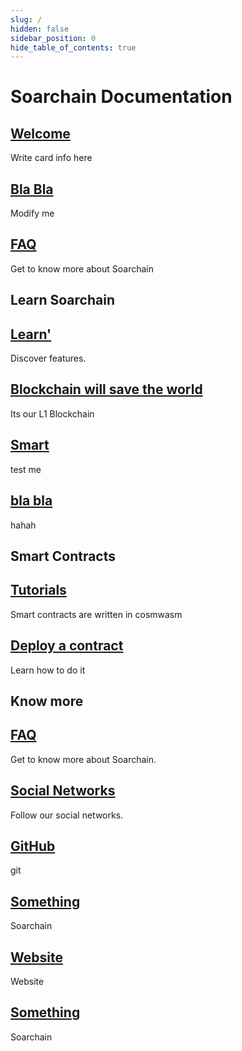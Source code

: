 ```yaml
---
slug: /
hidden: false
sidebar_position: 0
hide_table_of_contents: true
---
```


# Soarchain Documentation


<div class="docs-card-container">
  <div class="row row-cols-1 row-cols-md-2a g-3">
    <div class="col">
      <div class="card card-body h-100 d-flex flex-column">
        <a
          href="/welcome"
          class="card-title card-link stretched-link"
        >
          <h2>Welcome</h2>
        </a>
        <p class="card-text">Write card info here
        </p>
      </div>
    </div>
    <div class="col">
      <div class="card card-body h-100 d-flex flex-column">
        <a
          href="/privacy"
          class="card-title card-link stretched-link"
        >
          <h2>Bla Bla</h2>
        </a>
        <p class="card-text">Modify me
        </p>
      </div>
    </div>
    <div class="col">
      <div class="card card-body h-100 d-flex flex-column">
        <a
          href="/category/faq"
          class="card-title card-link stretched-link"
        >
          <h2>FAQ</h2>
        </a>
        <p class="card-text">Get to know more about Soarchain
        </p>
      </div>
    </div>
  </div>
</div>

## Learn Soarchain

<div class="docs-card-container">
  <div class="row row-cols-1 row-cols-md-3a g-3">
    <div class="col">
      <div class="card card-body h-100 d-flex flex-column">
        <a
          href="/welcome"
          class="card-title card-link stretched-link"
        >
          <h2>Learn'</h2>
        </a>
        <p class="card-text">Discover features.</p>
      </div>
    </div>
    <div class="col">
      <div class="card card-body h-100 d-flex flex-column">
        <a
          href="/mounting"
          class="card-title card-link stretched-link"
        >
          <h2>Blockchain will save the world</h2>
        </a>
        <p class="card-text">Its our L1 Blockchain
        </p>
      </div>
    </div>
  </div>
</div>

<div class="docs-card-container">
  <div class="row row-cols-1 row-cols-md-3a g-3">
    <div class="col">
      <div class="card card-body h-100 d-flex flex-column">
        <a
          href="/api"
          class="card-title card-link stretched-link"
        >
          <h2>Smart </h2>
        </a>
        <p class="card-text">test me</p>
      </div>
    </div>
    <div class="col">
      <div class="card card-body h-100 d-flex flex-column">
        <a
          href="/releases"
          class="card-title card-link stretched-link"
        >
          <h2>bla bla</h2>
        </a>
        <p class="card-text">hahah
        </p>
      </div>
    </div>
  </div>
</div>

## Smart Contracts

<div class="docs-card-container">
  <div class="row row-cols-1 row-cols-md-3a g-3">
    <div class="col">
      <div class="card card-body h-100 d-flex flex-column">
        <a
          href="/intro"
          class="card-title card-link stretched-link"
        ><h2>Tutorials</h2></a>
        <p class="card-text">
          Smart contracts are written in cosmwasm
        </p>
      </div>
    </div>
    <div class="col">
      <div class="card card-body h-100 d-flex flex-column">
        <a
          href="https://docs.cosmwasm.com/docs/1.0/architecture/actor"
          class="card-title card-link stretched-link"
        ><h2>Deploy a contract</h2></a>
        <p class="card-text">
          Learn how to do it
        </p>
      </div>
    </div>
  </div>
</div>

## Know more

<div class="docs-card-container">
  <div class="row row-cols-1 row-cols-md-2a g-4">
    <div class="col">
      <div class="card card-body h-100 d-flex flex-column">
        <a href="/category/faq" class="card-title card-link stretched-link">
          <h2>FAQ</h2>
        </a>
        <p class="card-text">Get to know more about Soarchain.</p>
      </div>
    </div>
    <div class="col">
      <div class="card card-body h-100 d-flex flex-column">
        <a href="" class="card-title card-link stretched-link">
          <h2>Social Networks</h2>
        </a>
        <p class="card-text">Follow our social networks.</p>
      </div>
    </div>
    <div class="col">
      <div class="card card-body h-100 d-flex flex-column">
        <a href="https://github.com/soar-robotics" class="card-title card-link stretched-link">
          <h2>GitHub</h2>
        </a>
        <p class="card-text">git</p>
      </div>
    </div>
  </div>
</div>
<div class="docs-card-container">
  <div class="row row-cols-1 row-cols-md-2a g-4">
    <div class="col">
      <div class="card card-body h-100 d-flex flex-column">
        <a href="https://www.soarchain.com/" class="card-title card-link stretched-link">
          <h2>Something</h2>
        </a>
        <p class="card-text">Soarchain</p>
      </div>
    </div>
    <div class="col">
      <div class="card card-body h-100 d-flex flex-column">
        <a href="https://www.soarchain.com/"
         class="card-title card-link stretched-link">
          <h2>Website</h2>
        </a>
        <p class="card-text">Website</p>
      </div>
    </div>
     <div class="col">
      <div class="card card-body h-100 d-flex flex-column">
        <a href="https://www.soarchain.com/" class="card-title card-link stretched-link">
          <h2>Something</h2>
        </a>
        <p class="card-text">Soarchain</p>
      </div>
    </div>
  </div>
</div>

